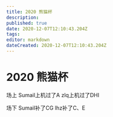 ```yaml
---
title: 2020 熊猫杯
description: 
published: true
date: 2020-12-07T12:10:43.204Z
tags: 
editor: markdown
dateCreated: 2020-12-07T12:10:43.204Z
---
```


# 2020 熊猫杯
场上
Sumail上机过了A
zlq上机过了DHI

场下
Sumail补了CG
lhz补了C、E